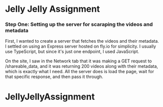 # Jelly Jelly Assignment

### Step One: Setting up the server for scaraping the videos and metadata
First, I wanted to create a server that fetches the videos and their metadata. I settled on using an Express server hosted on fly.io for simplicity. I usually use TypeScript, but since it's just one endpoint, I used JavaScript. 

On the site, I saw in the Network tab that it was making a GET request to /shareable_data, and it was returning 200 videos along with their metadata, which is exactly what I need. All the server does is load the page, wait for that specific response, and then pass it through.
# JellyJellyAssignment
